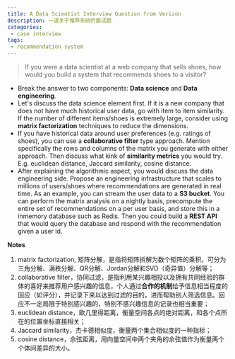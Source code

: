 ```yaml
---
title: A Data Scientist Interview Question from Verizon
description: 一道关于推荐系统的面试题
categories:
 - case interview
tags:
 - recommendation system
---
```


> If you were a data scientist at a web company that sells shoes, how would you build a system that recommends shoes to a visitor? 

- Break the answer to two components: **Data science** and **Data engineering**.
- Let's discuss the data science element first. If it is a new company that does not have much historical user data, go with item to item similarity. If the number of different items/shoes is extremely large, consider using **matrix factorization** techniques to reduce the dimensions.
- If you have historical data around user preferences (e.g. ratings of shoes), you can use a **collaborative filter** type approach. Mention specifically the rows and columns of the matrix you generate with either approach. Then discuss what kink of **similarity metrics** you would try. E.g. euclidean distance, Jaccard similarity, cosine distance.
- After explaining the algorithmic aspect, you would discuss the data engineering side. Propose an engineering infrastructure that scales to millions of users/shoes where recommendations are generated in real time. As an example, you can stream the user data to a **S3 bucket**. You can perform the matrix analysis on a nightly basis, precompute the entire set of recommendations on a per user basis, and store this in a inmemory database such as Redis. Then you could build a **REST API** that would query the database and respond with the recommendation given a user id.

**Notes**

1. matrix factorization, 矩阵分解，是指将矩阵拆解为数个矩阵的乘积，可分为三角分解、满秩分解、QR分解、Jordan分解和SVD（奇异值）分解等；
2. collaborative filter，协同过滤，是指利用某兴趣相投以及拥有共同经验的群体的喜好来推荐用户感兴趣的信息，个人通过**合作的机制**给予信息相当程度的回应（如评分），并记录下来以达到过滤的目的，进而帮助别人筛选信息。回应不一定局限于特别感兴趣的，特别不感兴趣信息的记录也相当重要；
3. euclidean distance，欧几里得距离，衡量空间各点的绝对距离，和各个点所在的位置坐标直接相关；
4. Jaccard similarity，杰卡德相似度，衡量两个集合相似度的一种指标；
5. cosine distance，余弦距离，用向量空间中两个夹角的余弦值作为衡量两个个体间差异的大小。





































